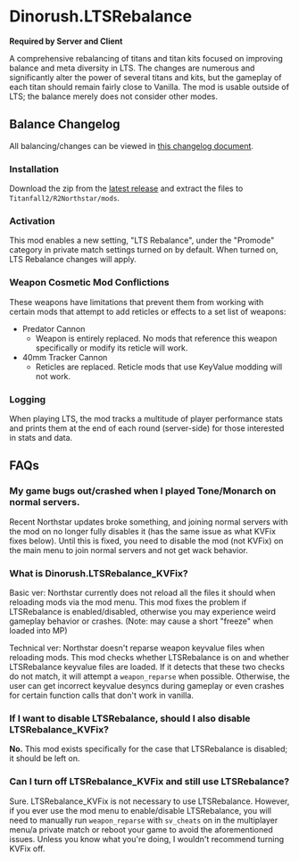 # Dinorush.LTSRebalance

**Required by Server and Client**

A comprehensive rebalancing of titans and titan kits focused on improving balance and meta diversity in LTS. The changes are numerous and significantly alter the power of several titans and kits, but the gameplay of each titan should remain fairly close to Vanilla. The mod is usable outside of LTS; the balance merely does not consider other modes.

## Balance Changelog

All balancing/changes can be viewed in [this changelog document](https://docs.google.com/document/d/10mZtK7w7MOTv9kGNQru96G7XpEZqv8_dUw_I29RhDj4/edit?usp=sharing).

### Installation

Download the zip from the [latest release](https://github.com/Dinorush/LTSRebalance/releases) and extract the files to `Titanfall2/R2Northstar/mods`.

### Activation

This mod enables a new setting, "LTS Rebalance", under the "Promode" category in private match settings turned on by default. When turned on, LTS Rebalance changes will apply.

### Weapon Cosmetic Mod Conflictions

These weapons have limitations that prevent them from working with certain mods that attempt to add reticles or effects to a set list of weapons:

- Predator Cannon
  - Weapon is entirely replaced. No mods that reference this weapon specifically or modify its reticle will work.
- 40mm Tracker Cannon
  - Reticles are replaced. Reticle mods that use KeyValue modding will not work.

### Logging

When playing LTS, the mod tracks a multitude of player performance stats and prints them at the end of each round (server-side) for those interested in stats and data.

## FAQs

### My game bugs out/crashed when I played Tone/Monarch on normal servers.

Recent Northstar updates broke something, and joining normal servers with the mod on no longer fully disables it (has the same issue as what KVFix fixes below). Until this is fixed, you need to disable the mod (not KVFix) on the main menu to join normal servers and not get wack behavior.

### What is Dinorush.LTSRebalance_KVFix?

Basic ver: Northstar currently does not reload all the files it should when reloading mods via the mod menu. This mod fixes the problem if LTSRebalance is enabled/disabled, otherwise you may experience weird gameplay behavior or crashes. (Note: may cause a short "freeze" when loaded into MP)

Technical ver: Northstar doesn't reparse weapon keyvalue files when reloading mods. This mod checks whether LTSRebalance is on and whether LTSRebalance keyvalue files are loaded. If it detects that these two checks do not match, it will attempt a `weapon_reparse` when possible. Otherwise, the user can get incorrect keyvalue desyncs during gameplay or even crashes for certain function calls that don't work in vanilla.

### If I want to disable LTSRebalance, should I also disable LTSRebalance_KVFix?

**No.** This mod exists specifically for the case that LTSRebalance is disabled; it should be left on.

### Can I turn off LTSRebalance_KVFix and still use LTSRebalance?

Sure. LTSRebalance_KVFix is not necessary to use LTSRebalance. However, if you ever use the mod menu to enable/disable LTSRebalance, you will need to manually run `weapon_reparse` with `sv_cheats` on in the multiplayer menu/a private match or reboot your game to avoid the aforementioned issues. Unless you know what you're doing, I wouldn't recommend turning KVFix off.

